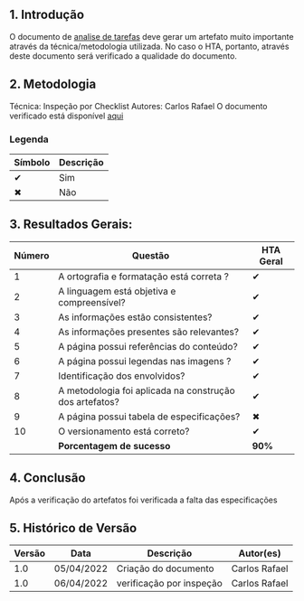 ## 1. Introdução

O documento de [analise de tarefas](../analise_requisitos/contexto_uso/analise_tarefas.md) deve gerar um artefato muito importante através da técnica/metodologia utilizada. No caso o HTA, portanto, através deste documento será verificado a qualidade do documento.

## 2. Metodologia

Técnica: Inspeção por Checklist
Autores: Carlos Rafael
O documento verificado está disponível [aqui](../analise_requisitos/contexto_uso/analise_tarefas.md)

### Legenda

| Símbolo | Descrição |
| ------- | --------- |
| ✔       | Sim       |
| ✖       | Não       |

## 3. Resultados Gerais:

| Número | Questão                                                 | HTA Geral            |
| ------ | ------------------------------------------------------- | -------------------- |
| 1      | A ortografia e formatação está correta ?                | ✔                    |
| 2      | A linguagem está objetiva e compreensível?              | ✔                    |
| 3      | As informações estão consistentes?                      | ✔                    |
| 4      | As informações presentes são relevantes?                | ✔                    |
| 5      | A página possui referências do conteúdo?                | ✔                    |
| 6      | A página possui legendas nas imagens ?                  | ✔                    |
| 7      | Identificação dos envolvidos?                           | ✔                    |
| 8      | A metodologia foi aplicada na construção dos artefatos? | ✔                    |
| 9      | A página possui tabela de especificações?               | ✖                    |
| 10     | O versionamento está correto?                           | ✔                    |
|        | <strong>Porcentagem de sucesso</strong>                 | <strong>90%</strong> |

## 4. Conclusão

Após a verificação do artefatos foi verificada a falta das especificações

## 5. Histórico de Versão

| Versão | Data       | Descrição                | Autor(es)     |
| ------ | ---------- | ------------------------ | ------------- |
| 1.0    | 05/04/2022 | Criação do documento     | Carlos Rafael |
| 1.0    | 06/04/2022 | verificação por inspeção | Carlos Rafael |
